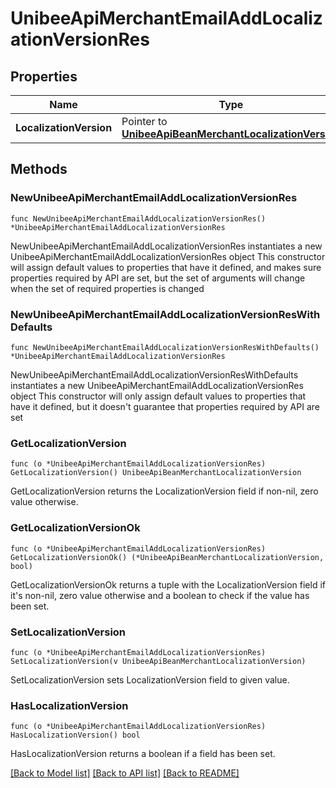 # UnibeeApiMerchantEmailAddLocalizationVersionRes

## Properties

Name | Type | Description | Notes
------------ | ------------- | ------------- | -------------
**LocalizationVersion** | Pointer to [**UnibeeApiBeanMerchantLocalizationVersion**](UnibeeApiBeanMerchantLocalizationVersion.md) |  | [optional] 

## Methods

### NewUnibeeApiMerchantEmailAddLocalizationVersionRes

`func NewUnibeeApiMerchantEmailAddLocalizationVersionRes() *UnibeeApiMerchantEmailAddLocalizationVersionRes`

NewUnibeeApiMerchantEmailAddLocalizationVersionRes instantiates a new UnibeeApiMerchantEmailAddLocalizationVersionRes object
This constructor will assign default values to properties that have it defined,
and makes sure properties required by API are set, but the set of arguments
will change when the set of required properties is changed

### NewUnibeeApiMerchantEmailAddLocalizationVersionResWithDefaults

`func NewUnibeeApiMerchantEmailAddLocalizationVersionResWithDefaults() *UnibeeApiMerchantEmailAddLocalizationVersionRes`

NewUnibeeApiMerchantEmailAddLocalizationVersionResWithDefaults instantiates a new UnibeeApiMerchantEmailAddLocalizationVersionRes object
This constructor will only assign default values to properties that have it defined,
but it doesn't guarantee that properties required by API are set

### GetLocalizationVersion

`func (o *UnibeeApiMerchantEmailAddLocalizationVersionRes) GetLocalizationVersion() UnibeeApiBeanMerchantLocalizationVersion`

GetLocalizationVersion returns the LocalizationVersion field if non-nil, zero value otherwise.

### GetLocalizationVersionOk

`func (o *UnibeeApiMerchantEmailAddLocalizationVersionRes) GetLocalizationVersionOk() (*UnibeeApiBeanMerchantLocalizationVersion, bool)`

GetLocalizationVersionOk returns a tuple with the LocalizationVersion field if it's non-nil, zero value otherwise
and a boolean to check if the value has been set.

### SetLocalizationVersion

`func (o *UnibeeApiMerchantEmailAddLocalizationVersionRes) SetLocalizationVersion(v UnibeeApiBeanMerchantLocalizationVersion)`

SetLocalizationVersion sets LocalizationVersion field to given value.

### HasLocalizationVersion

`func (o *UnibeeApiMerchantEmailAddLocalizationVersionRes) HasLocalizationVersion() bool`

HasLocalizationVersion returns a boolean if a field has been set.


[[Back to Model list]](../README.md#documentation-for-models) [[Back to API list]](../README.md#documentation-for-api-endpoints) [[Back to README]](../README.md)


